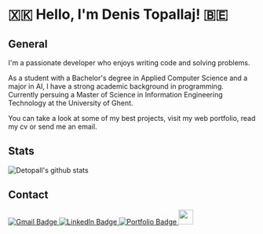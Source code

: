 <link rel="stylesheet" href="css/screen.css">

# 🇽🇰 Hello, I'm Denis Topallaj! 🇧🇪

## General

I'm a passionate developer who enjoys writing code and solving problems.

As a student with a Bachelor's degree in Applied Computer Science and a major in AI, I have a strong academic background in programming. Currently persuing a Master of Science in Information Engineering Technology at the University of Ghent.

You can take a look at some of my best projects, visit my web portfolio, read my cv or send me an email.

## Stats

![Detopall's github stats](https://github-readme-stats.vercel.app/api?username=Detopall&theme=merko)

## Contact

<div id="badges">
 <a href="mailto:denis.topallaj13@gmail.com">
  <img src="https://img.shields.io/badge/Email-red?style=for-the-badge&logo=gmail&logoColor=white" alt="Gmail Badge"/>
 </a>
 <a href="https://www.linkedin.com/in/denis-topallaj/" target="_blank">
  <img src="https://img.shields.io/badge/LinkedIn-0077B5?style=for-the-badge&logo=linkedin&logoColor=white" alt="LinkedIn Badge"/>
 </a>
 <a href="https://denis-topallaj-portfolio.web.app/" target="_blank">
    <img src="https://img.shields.io/badge/Portfolio-19a119?style=for-the-badge" alt="Portfolio Badge"/>
 </a>
<a href="/Denis-Topallaj-CV.pdf" target="_blank">
  						<img src="https://img.shields.io/badge/CV-white?logo=google-docs&logoColor=red" style="height: 30px; border-radius: 0"/>
</a>

</div>
